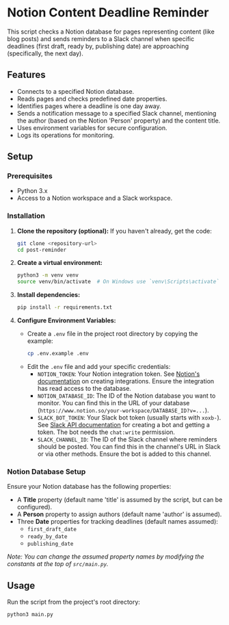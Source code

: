 # Notion Content Deadline Reminder

This script checks a Notion database for pages representing content (like blog posts) and sends reminders to a Slack channel when specific deadlines (first draft, ready by, publishing date) are approaching (specifically, the next day).

## Features

- Connects to a specified Notion database.
- Reads pages and checks predefined date properties.
- Identifies pages where a deadline is one day away.
- Sends a notification message to a specified Slack channel, mentioning the author (based on the Notion 'Person' property) and the content title.
- Uses environment variables for secure configuration.
- Logs its operations for monitoring.

## Setup

### Prerequisites

- Python 3.x
- Access to a Notion workspace and a Slack workspace.

### Installation

1.  **Clone the repository (optional):**
    If you haven't already, get the code:
    ```bash
    git clone <repository-url>
    cd post-reminder
    ```

2.  **Create a virtual environment:**
    ```bash
    python3 -m venv venv
    source venv/bin/activate  # On Windows use `venv\Scripts\activate`
    ```

3.  **Install dependencies:**
    ```bash
    pip install -r requirements.txt
    ```

4.  **Configure Environment Variables:**
    - Create a `.env` file in the project root directory by copying the example:
      ```bash
      cp .env.example .env
      ```
    - Edit the `.env` file and add your specific credentials:
      - `NOTION_TOKEN`: Your Notion integration token. See [Notion's documentation](https://developers.notion.com/docs/getting-started#step-1-create-an-integration) on creating integrations. Ensure the integration has read access to the database.
      - `NOTION_DATABASE_ID`: The ID of the Notion database you want to monitor. You can find this in the URL of your database (`https://www.notion.so/your-workspace/DATABASE_ID?v=...`).
      - `SLACK_BOT_TOKEN`: Your Slack bot token (usually starts with `xoxb-`). See [Slack API documentation](https://api.slack.com/authentication/basics#bot-tokens) for creating a bot and getting a token. The bot needs the `chat:write` permission.
      - `SLACK_CHANNEL_ID`: The ID of the Slack channel where reminders should be posted. You can find this in the channel's URL in Slack or via other methods. Ensure the bot is added to this channel.

### Notion Database Setup

Ensure your Notion database has the following properties:

- A **Title** property (default name 'title' is assumed by the script, but can be configured).
- A **Person** property to assign authors (default name 'author' is assumed).
- Three **Date** properties for tracking deadlines (default names assumed):
    - `first_draft_date`
    - `ready_by_date`
    - `publishing_date`

*Note: You can change the assumed property names by modifying the constants at the top of `src/main.py`.*

## Usage

Run the script from the project's root directory:

```bash
python3 main.py